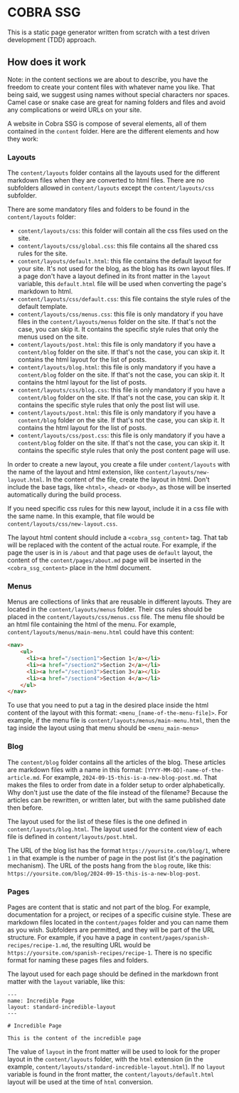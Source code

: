 # COBRA SSG

This is a static page generator written from scratch with a test driven development (TDD) approach.

## How does it work

Note: in the content sections we are about to describe, you have the freedom to create your content files with whatever name you like. That being said, we suggest using names without special characters nor spaces. Camel case or snake case are great for naming folders and files and avoid any complications or weird URLs on your site.

A website in Cobra SSG is compose of several elements, all of them contained in the `content` folder. Here are the different elements and how they work:

### Layouts

The `content/layouts` folder contains all the layouts used for the different markdown files when they are converted to html files. There are no subfolders allowed in `content/layouts` except the `content/layouts/css` subfolder.

There are some mandatory files and folders to be found in the `content/layouts` folder:

- `content/layouts/css`: this folder will contain all the css files used on the site.
- `content/layouts/css/global.css`: this file contains all the shared css rules for the site.
- `content/layouts/default.html`: this file contains the default layout for your site. It's not used for the blog, as the blog has its own layout files. If a page don't have a layout defined in its front matter in the `layout` variable, this `default.html` file will be used when converting the page's markdown to html.
- `content/layouts/css/default.css`: this file contains the style rules of the default template.
- `content/layouts/css/menus.css`: this file is only mandatory if you have files in the `content/layouts/menus` folder on the site. If that's not the case, you can skip it. It contains the specific style rules that only the menus used on the site.
- `content/layouts/post.html`: this file is only mandatory if you have a `content/blog` folder on the site. If that's not the case, you can skip it. It contains the html layout for the list of posts.
- `content/layouts/blog.html`: this file is only mandatory if you have a `content/blog` folder on the site. If that's not the case, you can skip it. It contains the html layout for the list of posts.
- `content/layouts/css/blog.css`: this file is only mandatory if you have a `content/blog` folder on the site. If that's not the case, you can skip it. It contains the specific style rules that only the post list will use.
- `content/layouts/post.html`: this file is only mandatory if you have a `content/blog` folder on the site. If that's not the case, you can skip it. It contains the html layout for the list of posts.
- `content/layouts/css/post.css`: this file is only mandatory if you have a `content/blog` folder on the site. If that's not the case, you can skip it. It contains the specific style rules that only the post content page will use.

In order to create a new layout, you create a file under `content/layouts` with the name of the layout and html extension, like `content/layouts/new-layout.html`. In the content of the file, create the layout in html. Don't include the base tags, like `<html>`, `<head>` or `<body>`, as those will be inserted automatically during the build process.

If you need specific css rules for this new layout, include it in a css file with the same name. In this example, that file would be `content/layouts/css/new-layout.css`.

The layout html content should include a `<cobra_ssg_content>` tag. That tab will be replaced with the content of the actual route. For example, if the page the user is in is `/about` and that page uses de `default` layout, the content of the `content/pages/about.md` page will be inserted in the `<cobra_ssg_content>` place in the html document.

### Menus

Menus are collections of links that are reusable in different layouts. They are located in the `content/layouts/menus` folder. Their css rules should be placed in the `content/layouts/css/menus.css` file. The menu file should be an html file containing the html of the menu. For example, `content/layouts/menus/main-menu.html` could have this content:

```html
<nav>
    <ul>
      <li><a href="/section1">Section 1</a></li>
      <li><a href="/section2">Section 2</a></li>
      <li><a href="/section3">Section 3</a></li>
      <li><a href="/section4">Section 4</a></li>
    </ul>
</nav>
```

To use that you need to put a tag in the desired place inside the html content of the layout with this format: `<menu_[name-of-the-menu-file]>`. For example, if the menu file is `content/layouts/menus/main-menu.html`, then the tag inside the layout using that menu should be `<menu_main-menu>`

### Blog

The `content/blog` folder contains all the articles of the blog. These articles are markdown files with a name in this format: `[YYYY-MM-DD]-name-of-the-article.md`. For example, `2024-09-15-this-is-a-new-blog-post.md`. That makes the files to order from date in a folder setup to order alphabetically. Why don't just use the date of the file instead of the filename? Because the articles can be rewritten, or written later, but with the same published date then before.

The layout used for the list of these files is the one defined in `content/layouts/blog.html`. The layout used for the content view of each file is defined in `content/layouts/post.html`.

The URL of the blog list has the format `https://yoursite.com/blog/1`, where `1` in that example is the number of page in the post list (it's the pagination mechanism). The URL of the posts hang from the `blog` route, like this: `https://yoursite.com/blog/2024-09-15-this-is-a-new-blog-post`.

### Pages

Pages are content that is static and not part of the blog. For example, documentation for a project, or recipes of a specific cuisine style. These are markdown files located in the `content/pages` folder and you can name them as you wish. Subfolders are permitted, and they will be part of the URL structure. For example, if you have a page in `content/pages/spanish-recipes/recipe-1.md`, the resulting URL would be `https://yoursite.com/spanish-recipes/recipe-1`. There is no specific format for naming these pages files and folders.

The layout used for each page should be defined in the markdown front matter with the `layout` variable, like this:

```
---
name: Incredible Page
layout: standard-incredible-layout
---

# Incredible Page

This is the content of the incredible page
```

The value of `layout` in the front matter will be used to look for the proper layout in the `content/layouts` folder, with the `html` extension (in the example, `content/layouts/standard-incredible-layout.html`). If no `layout` variable is found in the front matter, the `content/layouts/default.html` layout will be used at the time of `html` conversion.